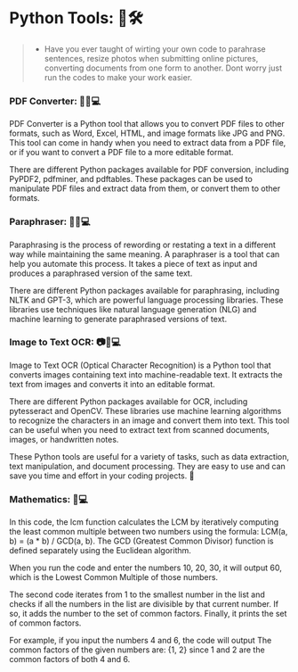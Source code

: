 # Python Tools: 🐍🛠️
>- Have you ever taught of wirting your own code to parahrase sentences, resize photos when submitting online pictures, converting documents from one form to another. Dont worry just run the codes to make your work easier.


### PDF Converter: 📄🔄💻
PDF Converter is a Python tool that allows you to convert PDF files to other formats, such as Word, Excel, HTML, and image formats like JPG and PNG. This tool can come in handy when you need to extract data from a PDF file, or if you want to convert a PDF file to a more editable format.

There are different Python packages available for PDF conversion, including PyPDF2, pdfminer, and pdftables. These packages can be used to manipulate PDF files and extract data from them, or convert them to other formats.

### Paraphraser: 📝🔄💻
Paraphrasing is the process of rewording or restating a text in a different way while maintaining the same meaning. A paraphraser is a tool that can help you automate this process. It takes a piece of text as input and produces a paraphrased version of the same text.

There are different Python packages available for paraphrasing, including NLTK and GPT-3, which are powerful language processing libraries. These libraries use techniques like natural language generation (NLG) and machine learning to generate paraphrased versions of text.

### Image to Text OCR: 📷📝💻
Image to Text OCR (Optical Character Recognition) is a Python tool that converts images containing text into machine-readable text. It extracts the text from images and converts it into an editable format.

There are different Python packages available for OCR, including pytesseract and OpenCV. These libraries use machine learning algorithms to recognize the characters in an image and convert them into text. This tool can be useful when you need to extract text from scanned documents, images, or handwritten notes.

These Python tools are useful for a variety of tasks, such as data extraction, text manipulation, and document processing. They are easy to use and can save you time and effort in your coding projects. 🚀


### Mathematics: 📝💻
In this code, the lcm function calculates the LCM by iteratively computing the least common multiple between two numbers using the formula: LCM(a, b) = (a * b) / GCD(a, b). The GCD (Greatest Common Divisor) function is defined separately using the Euclidean algorithm.

When you run the code and enter the numbers 10, 20, 30, it will output 60, which is the Lowest Common Multiple of those numbers.


The second code iterates from 1 to the smallest number in the list and checks if all the numbers in the list are divisible by that current number. If so, it adds the number to the set of common factors. Finally, it prints the set of common factors.

For example, if you input the numbers 4 and 6, the code will output The common factors of the given numbers are: {1, 2} since 1 and 2 are the common factors of both 4 and 6.

